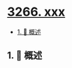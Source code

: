 # [3266. xxx](https://github.com/Tdahuyou/TNotes.leetcode/tree/main/notes/3266.%20xxx)

<!-- region:toc -->

- [1. 📝 概述](#1--概述)

<!-- endregion:toc -->

## 1. 📝 概述
